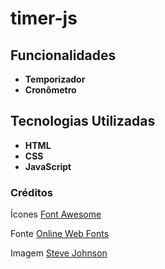 # timer-js

## Funcionalidades

- **Temporizador**
- **Cronômetro**

## Tecnologias Utilizadas

- **HTML**
- **CSS**
- **JavaScript**

### Créditos

Ícones [Font Awesome](https://fontawesome.com/)

Fonte [Online Web Fonts](https://www.onlinewebfonts.com/)

Imagem [Steve Johnson](https://unsplash.com/@steve_j?utm_source=unsplash&utm_medium=referral&utm_content=creditCopyText)

